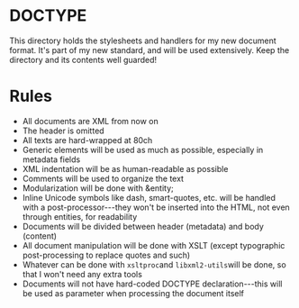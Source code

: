 # DOCTYPE

This directory holds the stylesheets and handlers for my new document format. 
It's part of my new standard, and will be used extensively. Keep the directory 
and its contents well guarded! 

# Rules

- All documents are XML from now on 
- The <?xml version="1.0" encoding="utf-8"?> header is omitted 
- All texts are hard-wrapped at 80ch 
- Generic elements will be used as much as possible, especially in metadata 
fields 
- XML indentation will be as human-readable as possible 
- Comments will be used to organize the text 
- Modularization will be done with &entity; 
- Inline Unicode symbols like dash, smart-quotes, etc. will be handled with a 
post-processor---they won't be inserted into the HTML, not even through 
entities, for readability 
- Documents will be divided between header (metadata) and body (content) 
- All document manipulation will be done with XSLT (except typographic 
post-processing to replace quotes and such) 
- Whatever can be done with `xsltproc`and `libxml2-utils`will be done, so that 
I won't need any extra tools 
- Documents will not have hard-coded DOCTYPE declaration---this will be used as 
parameter when processing the document itself 

